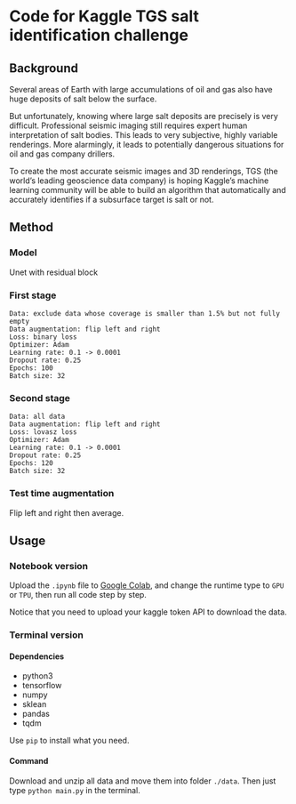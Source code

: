 # Code for Kaggle TGS salt identification challenge

## Background

Several areas of Earth with large accumulations of oil and gas also have huge deposits of salt below the surface.

But unfortunately, knowing where large salt deposits are precisely is very difficult. Professional seismic imaging 
still requires expert human interpretation of salt bodies. This leads to very subjective, highly variable renderings. 
More alarmingly, it leads to potentially dangerous situations for oil and gas company drillers.

To create the most accurate seismic images and 3D renderings, TGS (the world’s leading geoscience data company) is 
hoping Kaggle’s machine learning community will be able to build an algorithm that automatically and accurately 
identifies if a subsurface target is salt or not.

## Method

### Model

Unet with residual block

### First stage

```
Data: exclude data whose coverage is smaller than 1.5% but not fully empty
Data augmentation: flip left and right
Loss: binary loss
Optimizer: Adam
Learning rate: 0.1 -> 0.0001
Dropout rate: 0.25
Epochs: 100
Batch size: 32
```

### Second stage

```
Data: all data
Data augmentation: flip left and right
Loss: lovasz loss
Optimizer: Adam
Learning rate: 0.1 -> 0.0001
Dropout rate: 0.25
Epochs: 120
Batch size: 32
```

### Test time augmentation

Flip left and right then average.

## Usage

### Notebook version

Upload the `.ipynb` file to [Google Colab](https://colab.research.google.com), and change the runtime type to `GPU` or
`TPU`, then run all code step by step.

Notice that you need to upload your kaggle token API to download the data.

### Terminal version

#### Dependencies

- python3
- tensorflow
- numpy
- sklean
- pandas
- tqdm

Use `pip` to install what you need.

#### Command

Download and unzip all data and move them into folder `./data`.
Then just type `python main.py` in the terminal.

